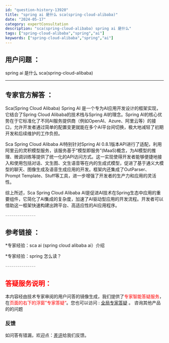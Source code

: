 ```yaml
---
id: "question-history-13920"
title: "spring ai 是什么 sca(spring-cloud-alibaba)"
date: "2024-05-17"
category: expertConsultation
description: "sca(spring-cloud-alibaba) spring ai 是什么"
tags: ["spring-cloud-alibaba","spring","ai"]
keywords: ["spring-cloud-alibaba","spring","ai"]
---
```


## 用户问题 ： 
 spring ai 是什么 sca(spring-cloud-alibaba) 

---------------
## 专家官方解答 ：

Sca(Spring Cloud Alibaba) Spring AI 是一个专为AI应用开发设计的框架实现，它结合了Spring Cloud Alibaba的技术栈与Spring AI的理念。Spring AI的核心优势在于它标准化了不同AI服务提供商（例如OpenAI、Azure、阿里云等）的接口，允许开发者通过简单的配置变更就能在多个AI平台间切换，极大地减轻了初期开发和后续维护的工作负担。

Sca Spring Cloud Alibaba AI特别针对Spring AI 0.8.1版本API进行了适配，利用阿里云的灵积模型服务，该服务基于“模型即服务”(MaaS)概念，为AI模型的推理、微调训练等提供了统一化的API访问方式。这一实现使得开发者能够便捷地接入和使用包括对话、文生图、文生语音等在内的生成式模型，促进了基于通义大模型的聊天、图像生成及语音生成应用的开发。框架内还集成了OutParser、Prompt Template、Stuff等工具，进一步增强了开发者的生产力和应用的灵活性。

综上所述，Sca Spring Cloud Alibaba AI是促进AI技术在Spring生态中应用的重要组件，它简化了AI集成的复杂度，加速了AI驱动型应用的开发流程。开发者可以借助这一框架快速构建出跨平台、高适应性的AI应用程序。


<font color="#949494">---------------</font> 


## 参考链接 ：

*专家经验：sca ai (spring cloud alibaba ai）介绍 
 
 *专家经验：spring 怎么读？ 


 <font color="#949494">---------------</font> 
 


## <font color="#FF0000">答疑服务说明：</font> 

本内容经由技术专家审阅的用户问答的镜像生成，我们提供了<font color="#FF0000">专家智能答疑服务</font>，在<font color="#FF0000">页面的右下的浮窗”专家答疑“</font>。您也可以访问 : [全局专家答疑](https://opensource.alibaba.com/chatBot) 。 咨询其他产品的的问题

### 反馈
如问答有错漏，欢迎点：[差评](https://ai.nacos.io/user/feedbackByEnhancerGradePOJOID?enhancerGradePOJOId=13923)给我们反馈。
